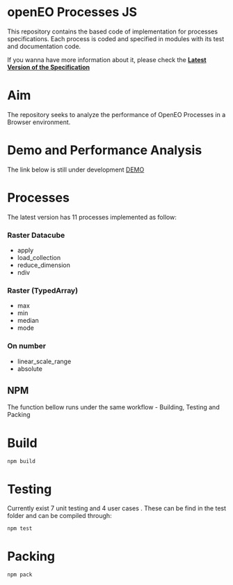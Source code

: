 # openEO Processes JS

This repository contains the based code of implementation for processes specifications. Each process is coded and specified in modules with its test and documentation code.

If you wanna have more information about it, please check the **[Latest Version of the Specification](https://processes.openeo.org)**

# Aim

The repository seeks to analyze the performance of OpenEO Processes in a Browser environment.

# Demo and Performance Analysis 

The link below is still under development
[DEMO](https://github.com/joaherrerama/OpenEO-processes-js/tree/web)

# Processes

The latest version has 11 processes implemented as follow:

### Raster Datacube
* apply
* load_collection
* reduce_dimension
* ndiv

### Raster (TypedArray)
* max
* min
* median
* mode

### On number
* linear_scale_range
* absolute

## NPM 

The function bellow runs under the same workflow - Building, Testing and Packing

# Build 

```
npm build
```

# Testing 

Currently exist 7 unit testing and 4 user cases . These can be find in the test folder and can be compiled through:

```
npm test
```

# Packing 

```
npm pack
```
